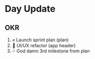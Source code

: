 # Day Update

## OKR

1. ✊️ Launch sprint plan (plan)
2. 💅 UI/UX refactor (app header)
3. 💦 God damn 3rd milestone from plan
